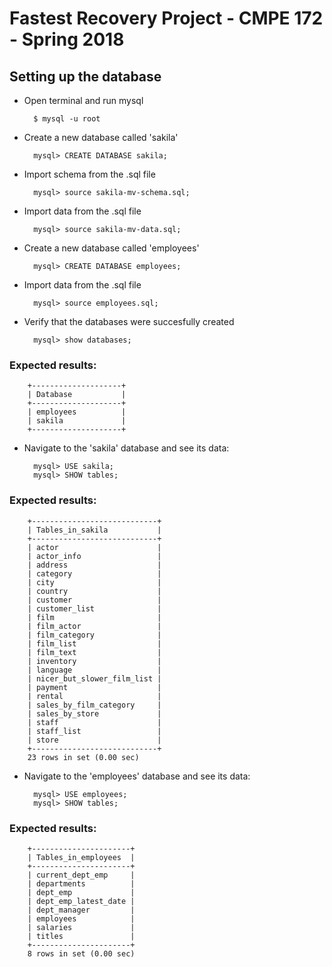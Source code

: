 # Fastest Recovery Project - CMPE 172 - Spring 2018
## Setting up the database
- Open terminal and run mysql 
    
        $ mysql -u root 
- Create a new database called 'sakila'
  
        mysql> CREATE DATABASE sakila;
- Import schema from the .sql file

        mysql> source sakila-mv-schema.sql;
- Import data from the .sql file

        mysql> source sakila-mv-data.sql;
- Create a new database called 'employees'

        mysql> CREATE DATABASE employees;
- Import data from the .sql file

        mysql> source employees.sql;
- Verify that the databases were succesfully created

        mysql> show databases;
### Expected results: 

        +--------------------+
        | Database           |
        +--------------------+
        | employees          |
        | sakila             |
        +--------------------+
- Navigate to the 'sakila' database and see its data:

        mysql> USE sakila;
        mysql> SHOW tables;
### Expected results:

        +----------------------------+
        | Tables_in_sakila           |
        +----------------------------+
        | actor                      |
        | actor_info                 |
        | address                    |
        | category                   |
        | city                       |
        | country                    |
        | customer                   |
        | customer_list              |
        | film                       |
        | film_actor                 |
        | film_category              |
        | film_list                  |
        | film_text                  |
        | inventory                  |
        | language                   |
        | nicer_but_slower_film_list |
        | payment                    |
        | rental                     |
        | sales_by_film_category     |
        | sales_by_store             |
        | staff                      |
        | staff_list                 |
        | store                      |
        +----------------------------+
        23 rows in set (0.00 sec)
- Navigate to the 'employees' database and see its data:

        mysql> USE employees;
        mysql> SHOW tables;
### Expected results:

        +----------------------+
        | Tables_in_employees  |
        +----------------------+
        | current_dept_emp     |
        | departments          |
        | dept_emp             |
        | dept_emp_latest_date |
        | dept_manager         |
        | employees            |
        | salaries             |
        | titles               |
        +----------------------+
        8 rows in set (0.00 sec)
